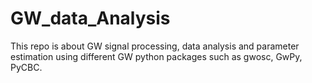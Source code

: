# GW_data_Analysis

This repo is about GW signal processing, data analysis and parameter estimation using different GW python packages such as gwosc, GwPy, PyCBC.
